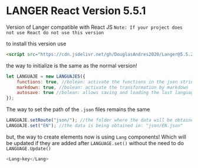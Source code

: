 # LANGER React Version 5.5.1

Version of Langer compatible with React JS `Note: If your project does not use React do not use this version`

to install this version use

```html
<script src="https://cdn.jsdelivr.net/gh/DouglasAndres2020/Langer@5.5.2/React/Langer.min.js"></script>
```

the way to initialize is the same as the normal version!
```js
let LANGUAJE = new LANGUAJE5({
    functions: true, //bolean: activate the functions in the json strings
    markdown: true, //bolean: activate the transformation by markdown
    autosave: true //bolean: allows saving and loading the last language selected by the user.
});
```

The way to set the path of the `.json` files remains the same

```js
LANGUAJE.setRoute("json/"); //the folder where the data will be obtained
LANGUAJE.set("EN"); //the data is being obtained in: "json/EN.json"
```

but, the way to create elements now is using `Lang` components! Which will be updated if they are added after `LANGUAGE.set()` without the need to do `LANGUAGE.Update()`

```js
<Lang>key</Lang>
```
